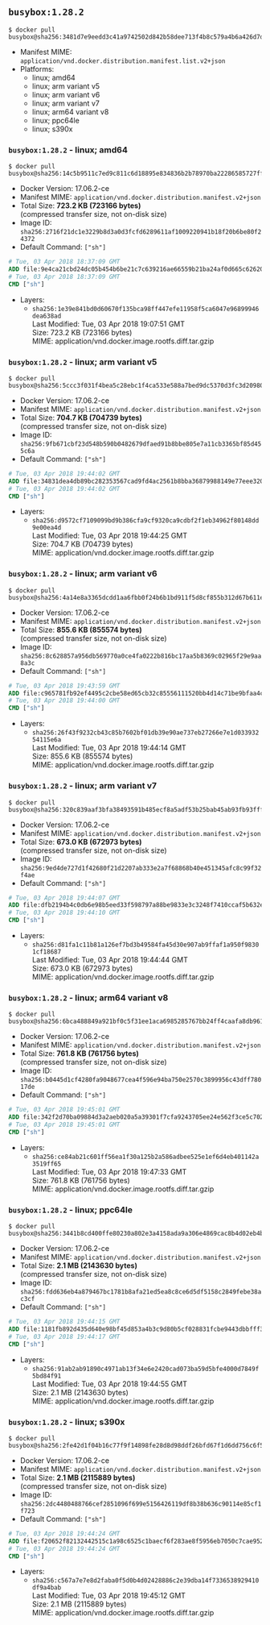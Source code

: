 ## `busybox:1.28.2`

```console
$ docker pull busybox@sha256:3481d7e9eedd3c41a9742502d842b58dee713f4b8c579a4b6a426d7ddc5b3eca
```

-	Manifest MIME: `application/vnd.docker.distribution.manifest.list.v2+json`
-	Platforms:
	-	linux; amd64
	-	linux; arm variant v5
	-	linux; arm variant v6
	-	linux; arm variant v7
	-	linux; arm64 variant v8
	-	linux; ppc64le
	-	linux; s390x

### `busybox:1.28.2` - linux; amd64

```console
$ docker pull busybox@sha256:14c5b9511c7ed9c811c6d18895e834836b2b78970ba22286585727ff78c081a5
```

-	Docker Version: 17.06.2-ce
-	Manifest MIME: `application/vnd.docker.distribution.manifest.v2+json`
-	Total Size: **723.2 KB (723166 bytes)**  
	(compressed transfer size, not on-disk size)
-	Image ID: `sha256:2716f21dc1e3229b8d3a0d3fcfd6289611af1009220941b18f20b6be80f24372`
-	Default Command: `["sh"]`

```dockerfile
# Tue, 03 Apr 2018 18:37:09 GMT
ADD file:9e4ca21cbd24dc05b454b6be21c7c639216ae66559b21ba24af0d665c62620dc in / 
# Tue, 03 Apr 2018 18:37:09 GMT
CMD ["sh"]
```

-	Layers:
	-	`sha256:1e39e841bd0d60670f135bca98ff447efe11958f5ca6047e96899946dea638ad`  
		Last Modified: Tue, 03 Apr 2018 19:07:51 GMT  
		Size: 723.2 KB (723166 bytes)  
		MIME: application/vnd.docker.image.rootfs.diff.tar.gzip

### `busybox:1.28.2` - linux; arm variant v5

```console
$ docker pull busybox@sha256:5ccc3f031f4bea5c28ebc1f4ca533e588a7bed9dc5370d3fc3d209805bc06321
```

-	Docker Version: 17.06.2-ce
-	Manifest MIME: `application/vnd.docker.distribution.manifest.v2+json`
-	Total Size: **704.7 KB (704739 bytes)**  
	(compressed transfer size, not on-disk size)
-	Image ID: `sha256:9fb671cbf23d548b590b0482679dfaed91b8bbe805e7a11cb3365bf85d455c6a`
-	Default Command: `["sh"]`

```dockerfile
# Tue, 03 Apr 2018 19:44:02 GMT
ADD file:34831dea4db89bc282353567cad9fd4ac2561b8bba36879988149e77eee32086 in / 
# Tue, 03 Apr 2018 19:44:02 GMT
CMD ["sh"]
```

-	Layers:
	-	`sha256:d9572cf7109099bd9b386cfa9cf9320ca9cdbf2f1eb34962f80148dd9e00ea4d`  
		Last Modified: Tue, 03 Apr 2018 19:44:25 GMT  
		Size: 704.7 KB (704739 bytes)  
		MIME: application/vnd.docker.image.rootfs.diff.tar.gzip

### `busybox:1.28.2` - linux; arm variant v6

```console
$ docker pull busybox@sha256:4a14e8a3365dcdd1aa6fbb0f24b6b1bd911f5d8cf855b312d67b611e1ee39a8b
```

-	Docker Version: 17.06.2-ce
-	Manifest MIME: `application/vnd.docker.distribution.manifest.v2+json`
-	Total Size: **855.6 KB (855574 bytes)**  
	(compressed transfer size, not on-disk size)
-	Image ID: `sha256:8c628857a956db569770a0ce4fa0222b816bc17aa5b8369c02965f29e9aa8a3c`
-	Default Command: `["sh"]`

```dockerfile
# Tue, 03 Apr 2018 19:43:59 GMT
ADD file:c965781fb92ef4495c2cbe58ed65cb32c85556111520bb4d14c71be9bfaa4c01 in / 
# Tue, 03 Apr 2018 19:44:00 GMT
CMD ["sh"]
```

-	Layers:
	-	`sha256:26f43f9232cb43c85b7602bf01db39e90ae737eb27266e7e1d03393254115e6a`  
		Last Modified: Tue, 03 Apr 2018 19:44:14 GMT  
		Size: 855.6 KB (855574 bytes)  
		MIME: application/vnd.docker.image.rootfs.diff.tar.gzip

### `busybox:1.28.2` - linux; arm variant v7

```console
$ docker pull busybox@sha256:320c839aaf3bfa38493591b485ecf8a5adf53b25bab45ab93fb93fff54360d3f
```

-	Docker Version: 17.06.2-ce
-	Manifest MIME: `application/vnd.docker.distribution.manifest.v2+json`
-	Total Size: **673.0 KB (672973 bytes)**  
	(compressed transfer size, not on-disk size)
-	Image ID: `sha256:9ed4de727d1f42680f21d2207ab333e2a7f68868b40e451345afc8c99f32f4ae`
-	Default Command: `["sh"]`

```dockerfile
# Tue, 03 Apr 2018 19:44:07 GMT
ADD file:dfb2194b4c0db6e98b5eed33f598797a88be9833e3c3248f7410ccaf5b632ec7 in / 
# Tue, 03 Apr 2018 19:44:10 GMT
CMD ["sh"]
```

-	Layers:
	-	`sha256:d81fa1c11b81a126ef7bd3b49584fa45d30e907ab9ffaf1a950f98301cf18687`  
		Last Modified: Tue, 03 Apr 2018 19:44:44 GMT  
		Size: 673.0 KB (672973 bytes)  
		MIME: application/vnd.docker.image.rootfs.diff.tar.gzip

### `busybox:1.28.2` - linux; arm64 variant v8

```console
$ docker pull busybox@sha256:6bca488849a921bf0c5f31ee1aca6985285767bb24ff4caafa8db961c2257984
```

-	Docker Version: 17.06.2-ce
-	Manifest MIME: `application/vnd.docker.distribution.manifest.v2+json`
-	Total Size: **761.8 KB (761756 bytes)**  
	(compressed transfer size, not on-disk size)
-	Image ID: `sha256:b0445d1cf4280fa9048677cea4f596e94ba750e2570c3899956c43dff78017de`
-	Default Command: `["sh"]`

```dockerfile
# Tue, 03 Apr 2018 19:45:01 GMT
ADD file:342f2d70ba09884d3a2aeb020a5a39301f7cfa9243705ee24e562f3ce5c70214 in / 
# Tue, 03 Apr 2018 19:45:01 GMT
CMD ["sh"]
```

-	Layers:
	-	`sha256:ce84ab21c601ff56ea1f30a125b2a586adbee525e1ef6d4eb401142a3519ff65`  
		Last Modified: Tue, 03 Apr 2018 19:47:33 GMT  
		Size: 761.8 KB (761756 bytes)  
		MIME: application/vnd.docker.image.rootfs.diff.tar.gzip

### `busybox:1.28.2` - linux; ppc64le

```console
$ docker pull busybox@sha256:3441b8cd400ffe80230a802e3a4158ada9a306e4869cac8b4d02eb4b8b7fbf3b
```

-	Docker Version: 17.06.2-ce
-	Manifest MIME: `application/vnd.docker.distribution.manifest.v2+json`
-	Total Size: **2.1 MB (2143630 bytes)**  
	(compressed transfer size, not on-disk size)
-	Image ID: `sha256:fdd636eb4a879467bc1781b8afa21ed5ea8c8ce6d5df5158c2849febe38ac3cf`
-	Default Command: `["sh"]`

```dockerfile
# Tue, 03 Apr 2018 19:44:15 GMT
ADD file:1181fb892d435d640e98bf45d853a4b3c9d80b5cf028831fcbe9443dbbfff32e in / 
# Tue, 03 Apr 2018 19:44:17 GMT
CMD ["sh"]
```

-	Layers:
	-	`sha256:91ab2ab91890c4971ab13f34e6e2420cad073ba59d5bfe4000d7849f5bd84f91`  
		Last Modified: Tue, 03 Apr 2018 19:44:55 GMT  
		Size: 2.1 MB (2143630 bytes)  
		MIME: application/vnd.docker.image.rootfs.diff.tar.gzip

### `busybox:1.28.2` - linux; s390x

```console
$ docker pull busybox@sha256:2fe42d1f04b16c77f9f14898fe28d8d98ddf26bfd67f1d6dd756c6f502aa5b41
```

-	Docker Version: 17.06.2-ce
-	Manifest MIME: `application/vnd.docker.distribution.manifest.v2+json`
-	Total Size: **2.1 MB (2115889 bytes)**  
	(compressed transfer size, not on-disk size)
-	Image ID: `sha256:2dc4480488766cef2851096f699e5156426119df8b38b636c90114e85cf1f723`
-	Default Command: `["sh"]`

```dockerfile
# Tue, 03 Apr 2018 19:44:24 GMT
ADD file:f20652f82132442515c1a98c6525c1baecf6f283ae8f5956eb7050c7cae95267 in / 
# Tue, 03 Apr 2018 19:44:24 GMT
CMD ["sh"]
```

-	Layers:
	-	`sha256:c567a7e7e8d2faba0f5d0b4d02428886c2e39dba14f7336538929410df9a4bab`  
		Last Modified: Tue, 03 Apr 2018 19:45:12 GMT  
		Size: 2.1 MB (2115889 bytes)  
		MIME: application/vnd.docker.image.rootfs.diff.tar.gzip
